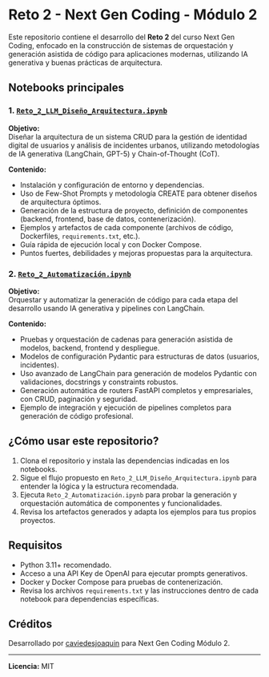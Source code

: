 # Reto 2 - Next Gen Coding - Módulo 2

Este repositorio contiene el desarrollo del **Reto 2** del curso Next Gen Coding, enfocado en la construcción de sistemas de orquestación y generación asistida de código para aplicaciones modernas, utilizando IA generativa y buenas prácticas de arquitectura.

## Notebooks principales

### 1. [`Reto_2_LLM_Diseño_Arquitectura.ipynb`](https://github.com/caviedesjoaquin/next-gen-coding-modulo2/blob/main/Reto_2_LLM_Disen%CC%83o_Arquitectura.ipynb)

**Objetivo:**  
Diseñar la arquitectura de un sistema CRUD para la gestión de identidad digital de usuarios y análisis de incidentes urbanos, utilizando metodologías de IA generativa (LangChain, GPT-5) y Chain-of-Thought (CoT).

**Contenido:**
- Instalación y configuración de entorno y dependencias.
- Uso de Few-Shot Prompts y metodología CREATE para obtener diseños de arquitectura óptimos.
- Generación de la estructura de proyecto, definición de componentes (backend, frontend, base de datos, contenerización).
- Ejemplos y artefactos de cada componente (archivos de código, Dockerfiles, `requirements.txt`, etc.).
- Guía rápida de ejecución local y con Docker Compose.
- Puntos fuertes, debilidades y mejoras propuestas para la arquitectura.

### 2. [`Reto_2_Automatización.ipynb`](https://github.com/caviedesjoaquin/next-gen-coding-modulo2/blob/main/Reto_2_Automatizacio%CC%81n.ipynb)

**Objetivo:**  
Orquestar y automatizar la generación de código para cada etapa del desarrollo usando IA generativa y pipelines con LangChain.

**Contenido:**
- Pruebas y orquestación de cadenas para generación asistida de modelos, backend, frontend y despliegue.
- Modelos de configuración Pydantic para estructuras de datos (usuarios, incidentes).
- Uso avanzado de LangChain para generación de modelos Pydantic con validaciones, docstrings y constraints robustos.
- Generación automática de routers FastAPI completos y empresariales, con CRUD, paginación y seguridad.
- Ejemplo de integración y ejecución de pipelines completos para generación de código profesional.

## ¿Cómo usar este repositorio?

1. Clona el repositorio y instala las dependencias indicadas en los notebooks.
2. Sigue el flujo propuesto en `Reto_2_LLM_Diseño_Arquitectura.ipynb` para entender la lógica y la estructura recomendada.
3. Ejecuta `Reto_2_Automatización.ipynb` para probar la generación y orquestación automática de componentes y funcionalidades.
4. Revisa los artefactos generados y adapta los ejemplos para tus propios proyectos.

## Requisitos

- Python 3.11+ recomendado.
- Acceso a una API Key de OpenAI para ejecutar prompts generativos.
- Docker y Docker Compose para pruebas de contenerización.
- Revisa los archivos `requirements.txt` y las instrucciones dentro de cada notebook para dependencias específicas.

## Créditos

Desarrollado por [caviedesjoaquin](https://github.com/caviedesjoaquin) para Next Gen Coding Módulo 2.

---
**Licencia:** MIT

```
